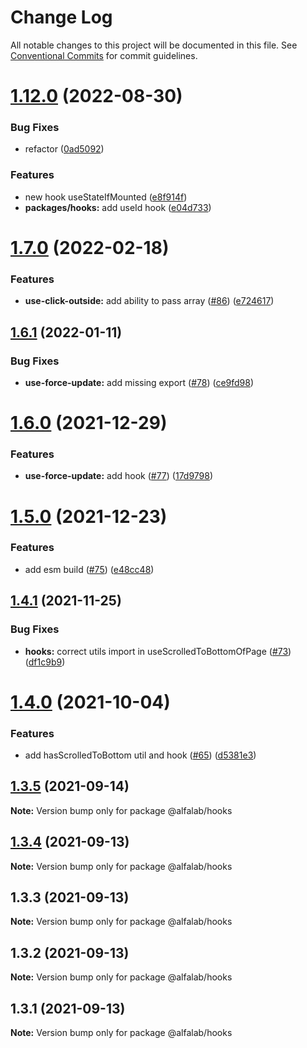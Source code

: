 # Change Log

All notable changes to this project will be documented in this file.
See [Conventional Commits](https://conventionalcommits.org) for commit guidelines.

# [1.12.0](http://git.moscow.alfaintra.net/ef/utils/compare/@alfalab/hooks@1.10.0...@alfalab/hooks@1.12.0) (2022-08-30)


### Bug Fixes

* refactor ([0ad5092](http://git.moscow.alfaintra.net/ef/utils/commits/0ad50920a6924ff613d7679b57334c2c468cf7c9))


### Features

* new hook useStateIfMounted ([e8f914f](http://git.moscow.alfaintra.net/ef/utils/commits/e8f914fb93e1540cc1442f149b14c9906a6adb5a))
* **packages/hooks:** add useId hook ([e04d733](http://git.moscow.alfaintra.net/ef/utils/commits/e04d733d1860380b02d93b90cfb8baf0c6969393))





# [1.7.0](https://github.com/alfa-laboratory/utils/compare/@alfalab/hooks@1.6.1...@alfalab/hooks@1.7.0) (2022-02-18)


### Features

* **use-click-outside:** add ability to pass array ([#86](https://github.com/alfa-laboratory/utils/issues/86)) ([e724617](https://github.com/alfa-laboratory/utils/commit/e7246173b3139549589e0acffe419a0f26a0b8ee))





## [1.6.1](https://github.com/alfa-laboratory/utils/compare/@alfalab/hooks@1.6.0...@alfalab/hooks@1.6.1) (2022-01-11)


### Bug Fixes

* **use-force-update:** add missing export ([#78](https://github.com/alfa-laboratory/utils/issues/78)) ([ce9fd98](https://github.com/alfa-laboratory/utils/commit/ce9fd982b3f442a07c402a33bb81f592c2acd34e))





# [1.6.0](https://github.com/alfa-laboratory/utils/compare/@alfalab/hooks@1.5.0...@alfalab/hooks@1.6.0) (2021-12-29)


### Features

* **use-force-update:** add hook ([#77](https://github.com/alfa-laboratory/utils/issues/77)) ([17d9798](https://github.com/alfa-laboratory/utils/commit/17d97983f2712ea2748ec3102ca6fcbd61a03f5e))





# [1.5.0](https://github.com/alfa-laboratory/utils/compare/@alfalab/hooks@1.4.1...@alfalab/hooks@1.5.0) (2021-12-23)


### Features

* add esm build ([#75](https://github.com/alfa-laboratory/utils/issues/75)) ([e48cc48](https://github.com/alfa-laboratory/utils/commit/e48cc487b5db1815cdaf10ad6639d42741f0d772))





## [1.4.1](https://github.com/alfa-laboratory/utils/compare/@alfalab/hooks@1.4.0...@alfalab/hooks@1.4.1) (2021-11-25)


### Bug Fixes

* **hooks:** correct utils import in useScrolledToBottomOfPage ([#73](https://github.com/alfa-laboratory/utils/issues/73)) ([df1c9b9](https://github.com/alfa-laboratory/utils/commit/df1c9b9f100547bddb08ecb769a3e53f8e567d4c))





# [1.4.0](https://github.com/alfa-laboratory/utils/compare/@alfalab/hooks@1.3.5...@alfalab/hooks@1.4.0) (2021-10-04)


### Features

* add hasScrolledToBottom util and hook ([#65](https://github.com/alfa-laboratory/utils/issues/65)) ([d5381e3](https://github.com/alfa-laboratory/utils/commit/d5381e324d57227a8b2df62c5c855ddb0dcf9b65))





## [1.3.5](https://github.com/alfa-laboratory/utils/compare/@alfalab/hooks@1.3.4...@alfalab/hooks@1.3.5) (2021-09-14)

**Note:** Version bump only for package @alfalab/hooks





## [1.3.4](https://github.com/alfa-laboratory/utils/compare/@alfalab/hooks@1.3.2...@alfalab/hooks@1.3.4) (2021-09-13)

**Note:** Version bump only for package @alfalab/hooks





## 1.3.3 (2021-09-13)

**Note:** Version bump only for package @alfalab/hooks





## 1.3.2 (2021-09-13)

**Note:** Version bump only for package @alfalab/hooks





## 1.3.1 (2021-09-13)

**Note:** Version bump only for package @alfalab/hooks
